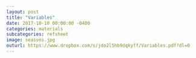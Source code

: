 ```yaml
---
layout: post
title: "Variables"
date: 2017-10-10 00:00:00 -0400
categories: materials
subcategories: refsheet
image: seasons.jpg
outurl: https://www.dropbox.com/s/jdo2l5hb9dqkyff/Variables.pdf?dl=0
---
```


